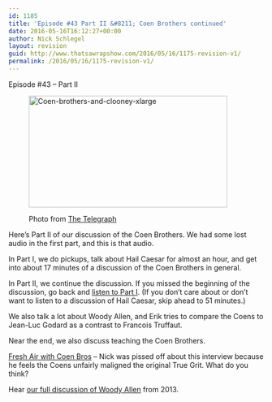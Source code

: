 ```yaml
---
id: 1185
title: 'Episode #43 Part II &#8211; Coen Brothers continued'
date: 2016-05-16T16:12:27+00:00
author: Nick Schlegel
layout: revision
guid: http://www.thatsawrapshow.com/2016/05/16/1175-revision-v1/
permalink: /2016/05/16/1175-revision-v1/
---
```

Episode #43 &#8211; Part II<figure id="attachment_1179" style="width: 391px" class="wp-caption aligncenter">

<img class="wp-image-1179 " src="http://www.thatsawrapshow.com/wp-content/uploads/2016/05/Coen-brothers-and-clooney-xlarge-300x169.jpg" alt="Coen-brothers-and-clooney-xlarge" width="391" height="220" srcset="http://www.thatsawrapshow.com/wp-content/uploads/2016/05/Coen-brothers-and-clooney-xlarge-300x169.jpg 300w, http://www.thatsawrapshow.com/wp-content/uploads/2016/05/Coen-brothers-and-clooney-xlarge-768x433.jpg 768w, http://www.thatsawrapshow.com/wp-content/uploads/2016/05/Coen-brothers-and-clooney-xlarge-1024x577.jpg 1024w, http://www.thatsawrapshow.com/wp-content/uploads/2016/05/Coen-brothers-and-clooney-xlarge-600x338.jpg 600w, http://www.thatsawrapshow.com/wp-content/uploads/2016/05/Coen-brothers-and-clooney-xlarge.jpg 1280w" sizes="(max-width: 391px) 100vw, 391px" /> <figcaption class="wp-caption-text">Photo from [The Telegraph](http://www.telegraph.co.uk/film/hail-caesar/coen-brothers-interview/)</figcaption></figure> 

Here&#8217;s Part II of our discussion of the Coen Brothers. We had some lost audio in the first part, and this is that audio.

In Part I, we do pickups, talk about Hail Caesar for almost an hour, and get into about 17 minutes of a discussion of the Coen Brothers in general.

In Part II, we continue the discussion. If you missed the beginning of the discussion, go back and [listen to Part I](http://www.thatsawrapshow.com/2016/05/13/episode-42-the-coen-bros-hail-caesar/). (If you don&#8217;t care about or don&#8217;t want to listen to a discussion of Hail Caesar, skip ahead to 51 minutes.)

We also talk a lot about Woody Allen, and Erik tries to compare the Coens to Jean-Luc Godard as a contrast to Francois Truffaut.

Near the end, we also discuss teaching the Coen Brothers.

[Fresh Air with Coen Bros](http://www.npr.org/2011/01/12/132744499/coen-bros-on-wet-horses-kid-stars-its-a-wild-west) &#8211; Nick was pissed off about this interview because he feels the Coens unfairly maligned the original True Grit. What do you think?

Hear [our full discussion of Woody Allen](http://www.thatsawrapshow.com/2013/09/05/episode-11-woody-allenblue-jasmine/) from 2013.

&nbsp;